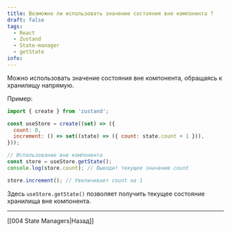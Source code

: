 ```yaml
---
title: Возможно ли использовать значение состояния вне компонента ?
draft: false
tags:
  - React
  - Zustand
  - State-manager
  - getState
info:
---
```

Можно использовать значение состояния вне компонента, обращаясь к хранилищу напрямую. 

Пример:

```jsx
import { create } from 'zustand';

const useStore = create((set) => ({
  count: 0,
  increment: () => set((state) => ({ count: state.count + 1 })),
}));

// Использование вне компонента
const store = useStore.getState();
console.log(store.count); // Выводит текущее значение count

store.increment(); // Увеличивает count на 1
```

Здесь `useStore.getState()` позволяет получить текущее состояние хранилища вне компонента.

___

[[004 State Managers|Назад]]